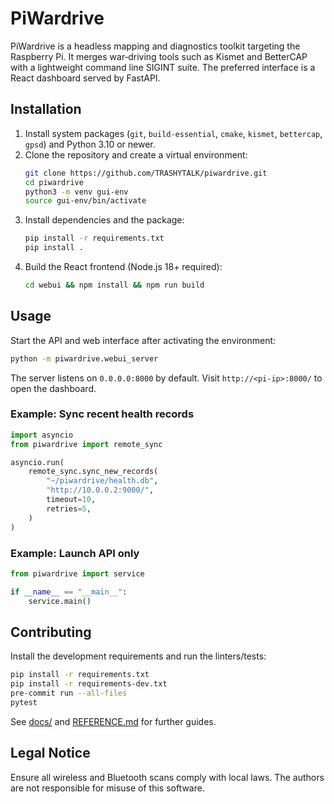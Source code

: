 # PiWardrive

PiWardrive is a headless mapping and diagnostics toolkit targeting the Raspberry Pi. It merges war‑driving tools such as Kismet and BetterCAP with a lightweight command line SIGINT suite. The preferred interface is a React dashboard served by FastAPI.

## Installation

1. Install system packages (`git`, `build-essential`, `cmake`, `kismet`, `bettercap`, `gpsd`) and Python 3.10 or newer.
2. Clone the repository and create a virtual environment:
   ```bash
   git clone https://github.com/TRASHYTALK/piwardrive.git
   cd piwardrive
   python3 -m venv gui-env
   source gui-env/bin/activate
   ```
3. Install dependencies and the package:
   ```bash
   pip install -r requirements.txt
   pip install .
   ```
4. Build the React frontend (Node.js 18+ required):
   ```bash
   cd webui && npm install && npm run build
   ```

## Usage

Start the API and web interface after activating the environment:
```bash
python -m piwardrive.webui_server
```
The server listens on `0.0.0.0:8000` by default. Visit `http://<pi-ip>:8000/` to open the dashboard.

### Example: Sync recent health records

```python
import asyncio
from piwardrive import remote_sync

asyncio.run(
    remote_sync.sync_new_records(
        "~/piwardrive/health.db",
        "http://10.0.0.2:9000/",
        timeout=10,
        retries=5,
    )
)
```

### Example: Launch API only

```python
from piwardrive import service

if __name__ == "__main__":
    service.main()
```

## Contributing

Install the development requirements and run the linters/tests:
```bash
pip install -r requirements.txt
pip install -r requirements-dev.txt
pre-commit run --all-files
pytest
```

See [docs/](docs/index.rst) and [REFERENCE.md](REFERENCE.md) for further guides.

## Legal Notice

Ensure all wireless and Bluetooth scans comply with local laws. The authors are not responsible for misuse of this software.
